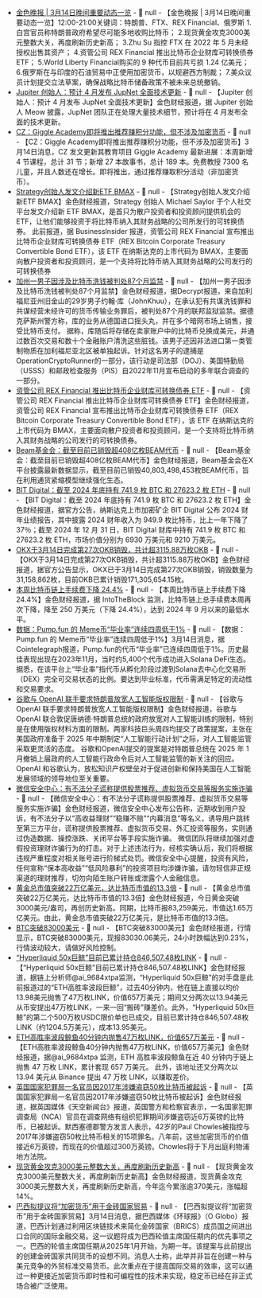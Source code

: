 - [金色晚报 | 3月14日晚间重要动态一览]() - 📰 null - 【金色晚报 | 3月14日晚间重要动态一览】12:00-21:00关键词：特朗普、FTX、REX Financial、俄罗斯 
1.白宫官员称特朗普政府希望尽可能多地收购比特币； 
2.现货黄金攻克3000美元整数大关，再度刷新历史新高； 
3.Zhu Su 指控 FTX 在 2022 年 5 月未经授权出售其资产； 
4.资管公司 REX Financial 推出比特币企业财库可转换债券 ETF； 
5.World Liberty Financial购买的 9 种代币目前共亏损 1.24 亿美元； 
6.俄罗斯在与印度的石油贸易中正使用加密货币，以规避西方制裁； 
7.美众议员计划提交立法草案，确保战略比特币储备政策不被未来总统撤销。
- [Jupiter 创始人：预计 4 月发布 JupNet 全面技术更新]() - 📰 null - 【Jupiter 创始人：预计 4 月发布 JupNet 全面技术更新】金色财经报道，据 Jupiter 创始人 Meow 披露，JupNet 团队正在处理大量技术细节，预计将在 4 月发布全面的技术更新。
- [CZ：Giggle Academy即将推出推荐赚积分功能，但不涉及加密货币](https://x.com/cz_binance/status/1900530429679050829) - 📰 null - 【CZ：Giggle Academy即将推出推荐赚积分功能，但不涉及加密货币】3月14日消息，CZ 发文更新其教育项目 Giggle Academy 最新进展：本周新增 4 节课程，总计 31 节；新增 27 本故事书，总计 189 本。免费教授 7300 名儿童，并且人数还在增长。即将推出，通过推荐赚取积分活动（非加密货币）。
- [Strategy创始人发文介绍新ETF BMAX]() - 📰 null - 【Strategy创始人发文介绍新ETF BMAX】金色财经报道，Strategy 创始人 Michael Saylor 于个人社交平台发文介绍新 ETF BMAX，是首只为散户投资者和投资顾问提供机会的 ETF，让他们能够投资于将比特币纳入其财务战略的公司所发行的可转换债券。 
此前报道，据 BusinessInsider 报道，资管公司 REX Financial 宣布推出比特币企业财库可转换债券 ETF（REX Bitcoin Corporate Treasury Convertible Bond ETF），该 ETF 在纳斯达克的上市代码为 BMAX，主要面向散户投资者和投资顾问，是一个支持将比特币纳入其财务战略的公司发行的可转换债券
- [加州一男子因涉及比特币洗钱被判处87个月监禁]() - 📰 null - 【加州一男子因涉及比特币洗钱被判处87个月监禁】金色财经报道，据Decrypt报道，来自加利福尼亚州旧金山的29岁男子约翰·库（JohnKhuu），在承认犯有共谋洗钱罪和共谋经营未经许可的货币传输业务罪后，被判处87个月的联邦监狱监禁。据德克萨斯州警方称，库的业务从德国进口摇头丸，并在多个暗网市场上销售，接受比特币支付。 
据称，库随后将存储在卖家账户中的比特币兑换成美元，并通过数百次交易和数十个金融账户清洗这些脏钱。该男子还因非法进口第一类管制物质在加利福尼亚北区被单独起诉。针对这名男子的逮捕是OperationCryptoRunner的一部分，该行动是司法部（DOJ）、美国特勤局（USSS）和邮政检查服务（PIS）自2022年11月宣布启动的多年联合调查的一部分。
- [资管公司 REX Financial 推出比特币企业财库可转换债券 ETF](https://www.businesswire.com/news/home/20250314330751/en/REX-Launches-Bitcoin-Corporate-Treasury-Convertible-Bond-ETF) - 📰 null - 【资管公司 REX Financial 推出比特币企业财库可转换债券 ETF】金色财经报道，资管公司 REX Financial 宣布推出比特币企业财库可转换债券 ETF（REX Bitcoin Corporate Treasury Convertible Bond ETF），该 ETF 在纳斯达克的上市代码为 BMAX，主要面向散户投资者和投资顾问，是一个支持将比特币纳入其财务战略的公司发行的可转换债券。
- [Beam基金会：截至目前已销毁超408亿枚BEAM代币]() - 📰 null - 【Beam基金会：截至目前已销毁超408亿枚BEAM代币】金色财经报道，Beam基金会在X平台披露最新数据显示，截至目前已销毁40,803,498,453枚BEAM代币，旨在利用通货紧缩模型继续强化生态。
- [BIT Digital：截至 2024 年底持有 741.9 枚 BTC 和 27623.2 枚 ETH](https://bit-digital.com/press-releases/bit-digital-inc-announces-fiscal-year-2024-financial-results/) - 📰 null - 【BIT Digital：截至 2024 年底持有 741.9 枚 BTC 和 27623.2 枚 ETH】金色财经报道，据官方公告，纳斯达克上市加密矿企 BIT Digital 公布 2024 财年业绩报告，其中披露 2024 财年收入为 949.9 枚比特币，比上一年下降了 37％；截至 2024 年 12 月 31 日，BIT Digital 财库中持有 741.9 枚 BTC 和 27623.2 枚 ETH，市场价值分别为 6930 万美元和 9210 万美元。
- [OKX于3月14日完成第27次OKB销毁，共计超3115.88万枚OKB](https://www.oklink.com/eth/address/0xff1ee8604f9ec9c3bb292633bb939321ae861b30) - 📰 null - 【OKX于3月14日完成第27次OKB销毁，共计超3115.88万枚OKB】金色财经报道，据官方公告显示，OKX已于3月14日完成第27次OKB销毁，销毁数量为31,158,862枚，目前OKB已累计销毁171,305,654.15枚。
- [本周比特币链上手续费下降 24.4%](https://x.com/intotheblock/status/1900512628499247320) - 📰 null - 【本周比特币链上手续费下降 24.4%】金色财经报道，据 IntoTheBlock 监测，比特币链上总手续费本周再次下降，降至 250 万美元（下降 24.4%），达到 2024 年 9 月以来的最低水平。
- [数据：Pump.fun 的 Meme币“毕业率”连续四周低于1%]() - 📰 null - 【数据：Pump.fun 的 Meme币“毕业率”连续四周低于1%】3月14日消息，据Cointelegraph报道，Pump.fun的代币“毕业率”已连续四周低于1%。历史最佳表现出现在2023年11月，当时约5,400个代币成功进入Solana DeFi生态。据悉，在该平台上“毕业率”指代币从孵化阶段过渡到Solana去中心化交易所（DEX）完全可交易状态的比例。要达到毕业标准，代币需满足特定的流动性和交易要求。
- [谷歌与 OpenAI 联手要求特朗普放宽人工智能版权限制](https://decrypt.co/309983/google-openai-trump-ai-copyright-restrictions) - 📰 null - 【谷歌与 OpenAI 联手要求特朗普放宽人工智能版权限制】金色财经报道，谷歌与 OpenAI 联合敦促唐纳德·特朗普总统的政府放宽对人工智能训练的限制，特别是在使用版权材料方面的限制。两家科技巨头周四均提交了政策提案，主张在美国政府准备于 2025 年中期制定“人工智能行动计划”之际，对人工智能监管采取更灵活的态度。 
谷歌和OpenAI提交的提案是对特朗普总统在 2025 年 1 月撤销上届政府的人工智能行政命令后对人工智能监管的新关注的回应。OpenAI 和谷歌认为，放松知识产权壁垒对于促进创新和保持美国在人工智能发展领域的领导地位至关重要。
- [微信安全中心：有不法分子谎称提供股票推荐、虚拟货币交易等服务实施诈骗]() - 📰 null - 【微信安全中心：有不法分子谎称提供股票推荐、虚拟货币交易等服务实施诈骗】金色财经报道，微信安全中心发布公告称，近期收到用户投诉，有不法分子以“高收益理财”“稳赚不赔”“内幕消息”等名义，诱导用户跳转至第三方平台，谎称提供股票推荐、虚拟货币交易、外汇投资等服务，实则通过伪造数据、操控涨跌、关闭平台等手段实施诈骗。 
微信团队将继续加强对虚假投资理财诈骗行为的打击。对于上述违法行为，经核实确认后，我们将根据违规严重程度对相关账号进行阶梯式处罚。微信安全中心提醒，投资有风险，任何宣称“保本高收益”“低风险暴利”的投资项目均涉嫌诈骗，请勿轻信非正规渠道的理财推荐，切勿向陌生账户转账或泄露个人金融信息。
- [黄金总市值突破22万亿美元，达比特币市值的13.3倍]() - 📰 null - 【黄金总市值突破22万亿美元，达比特币市值的13.3倍】金色财经报道，今日黄金突破3000美元/盎司，再创历史新高。同期，比特币报83,259美元，市值达1.65万亿美元。由此，黄金总市值突破22万亿美元，是比特币市值的13.3倍。
- [BTC突破83000美元]() - 📰 null - 【BTC突破83000美元】金色财经报道，行情显示，BTC突破83000美元，现报83030.06美元，24小时跌幅达到0.23%，行情波动较大，请做好风险控制。
- [“Hyperliquid 50x巨鲸”目前已累计持仓846,507.48枚LINK]() - 📰 null - 【“Hyperliquid 50x巨鲸”目前已累计持仓846,507.48枚LINK】金色财经报道，据链上分析师@ai_9684xtpa监测，“Hyperliquid 50x巨鲸”的对手盘是此前报道过的“ETH高胜率波段巨鲸”，过去40分钟内，他在链上直接以均价13.98美元抛售了47万枚LINK，价值657万美元；期间又分两次以13.94美元从币安提出47万枚LINK，一来一回“搬砖”赚差价。此外，“Hyperliquid 50x巨鲸”的第二个500万枚USDC限价单也已成交，目前已累计持仓846,507.48枚LINK（约1204.5万美元），成本13.95美元。
- [ETH高胜率波段鲸鱼40分钟内抛售47万枚LINK，价值657万美元](https://x.com/ai_9684xtpa/status/1900494450176221504) - 📰 null - 【ETH高胜率波段鲸鱼40分钟内抛售47万枚LINK，价值657万美元】金色财经报道，据@ai_9684xtpa 监测，ETH 高胜率波段鲸鱼在近 40 分钟内于链上抛售 47 万枚 LINK，累计套现 657 万美元。 
此外，该地址还又分两次以 13.94 美元从 Binance 提出 47 万枚 LINK，以赚取差价。
- [英国国家犯罪局一名官员因2017年涉嫌盗窃50枚比特币被起诉](https://news.sky.com/story/national-crime-agency-officer-charged-after-alleged-theft-of-60-000-of-bitcoin-13327879) - 📰 null - 【英国国家犯罪局一名官员因2017年涉嫌盗窃50枚比特币被起诉】金色财经报道，据英国媒体《天空新闻台》报道，英国警方和检察官表示，一名国家犯罪调查局（NCA）官员在调查网络有组织犯罪期间涉嫌盗窃近6万英镑的比特币，已被起诉。默西塞德郡警方发言人表示，42岁的Paul Chowles被指控与2017年涉嫌盗窃50枚比特币相关的15项罪名。八年前，这些加密货币的价值接近6万英镑，而现在的价值超过300万英镑。Chowles将于下月出庭利物浦地方法院。
- [现货黄金攻克3000美元整数大关，再度刷新历史新高]() - 📰 null - 【现货黄金攻克3000美元整数大关，再度刷新历史新高】金色财经报道，现货黄金攻克3000美元整数大关，再度刷新历史新高，今年迄今累涨逾370美元，涨幅超14%。
- [巴西拟提议将“加密货币”用于金砖国家贸易](https://valor.globo.com/financas/criptomoedas/noticia/2025/03/12/brasil-quer-propor-cripto-para-comrcio-dos-brics.ghtml) - 📰 null - 【巴西拟提议将“加密货币”用于金砖国家贸易】3月14日消息，据巴西媒体《环球报》（O Globo）报道，巴西计划通过利用区块链技术来简化金砖国家（BRICS）成员国之间进出口合同的国际金融交易。这一议题将成为巴西轮值主席国任期内的优先事项之一。巴西的轮值主席国任期从2025年1月开始，为期一年。该提案与此前提出的创建金砖国家共同货币的设想不同。消息人士称，此举并非旨在创建一种与美元竞争的外贸标准交易货币。此次重点在于提高国际交易的效率，这可以通过一种更接近加密货币即时性和可编程性的技术来实现，稳定币已经在非正式场合被广泛使用。
